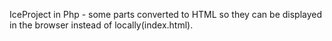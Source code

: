 IceProject in Php - some parts converted to HTML so they can be displayed in the browser instead of locally(index.html).
